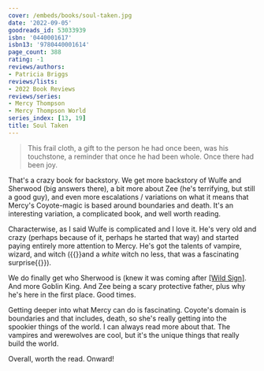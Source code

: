```yaml
---
cover: /embeds/books/soul-taken.jpg
date: '2022-09-05'
goodreads_id: 53033939
isbn: '0440001617'
isbn13: '9780440001614'
page_count: 388
rating: -1
reviews/authors:
- Patricia Briggs
reviews/lists:
- 2022 Book Reviews
reviews/series:
- Mercy Thompson
- Mercy Thompson World
series_index: [13, 19]
title: Soul Taken
---
```

> This frail cloth, a gift to the person he had once been, was his touchstone, a reminder that once he had been whole. Once there had been joy.

That's a crazy book for backstory. We get more backstory of Wulfe and Sherwood (big answers there), a bit more about Zee (he's terrifying, but still a good guy), and even more escalations / variations on what it means that Mercy's Coyote-magic is based around boundaries and death. It's an interesting variation, a complicated book, and well worth reading. 

<!--more-->

Characterwise, as I said Wulfe is complicated and I love it. He's very old and crazy (perhaps because of it, perhaps he started that way) and started paying entirely more attention to Mercy. He's got the talents of vampire, wizard, and witch ({{<spoiler>}}and a *white* witch no less, that was a fascinating surprise{{</spoiler>}}). 

We do finally get who Sherwood is (knew it was coming after [[Wild Sign]](). And more Goblin King. And Zee being a scary protective father, plus why he's here in the first place. Good times. 

Getting deeper into what Mercy can do is fascinating. Coyote's domain is boundaries and that includes, death, so she's really getting into the spookier things of the world. I can always read more about that. The vampires and werewolves are cool, but it's the unique things that really build the world. 

Overall, worth the read. Onward!